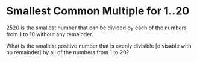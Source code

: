 Smallest Common Multiple for 1..20
==================================

2520 is the smallest number that can be divided by each of the numbers from 1 to 10 without any remainder.

What is the smallest positive number that is evenly divisible [divisable with no remainder] by all of the numbers from 1 to 20?